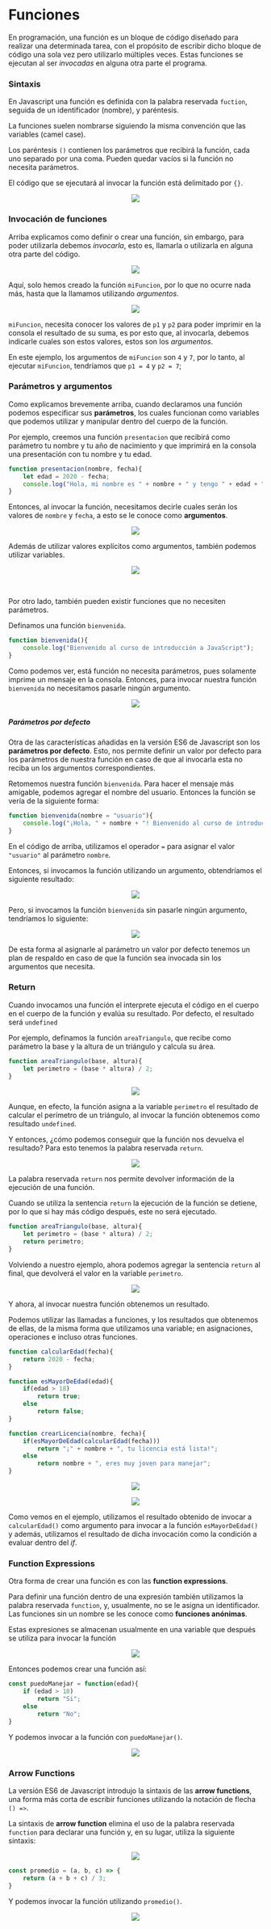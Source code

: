 # Funciones

En programación, una función es un bloque de código diseñado para realizar una determinada tarea, con el propósito de escribir dicho bloque de código una sola vez pero utilizarlo múltiples veces. Estas funciones se ejecutan al ser *invocadas* en alguna otra parte el programa.

### Sintaxis
En Javascript una función es definida con la palabra reservada `fuction`, seguida de un identificador (nombre), y paréntesis.

La funciones suelen nombrarse siguiendo la misma convención que las variables (camel case).

Los paréntesis `()` contienen los parámetros que recibirá la función, cada uno separado por una coma. Pueden quedar vacíos si la función no necesita parámetros.

El código que se ejecutará al invocar la función está delimitado por `{}`.

<p align="center">
    <img src="./img/js/funciones.png">
</p>

### Invocación de funciones
Arriba explicamos como definir o crear una función, sin embargo, para poder utilizarla debemos *invocarla*, esto es, llamarla o utilizarla en alguna otra parte del código.

<p align="center">
    <img src="./img/js/invocarFuncion.png">
</p>

Aquí, solo hemos creado la función `miFuncion`, por lo que no ocurre nada más, hasta que la llamamos utilizando *argumentos*.

<p align="center">
    <img src="./img/js/invocarFuncion2.png">
</p>

`miFuncion`, necesita conocer los valores de `p1` y `p2` para poder imprimir en la consola el resultado de su suma, es por esto que, al invocarla, debemos indicarle cuales son estos valores, estos son los *argumentos*.

En este ejemplo, los argumentos de `miFuncion` son `4` y `7`, por lo tanto, al ejecutar `miFuncion`, tendríamos que `p1 = 4` y `p2 = 7`;

### Parámetros y argumentos
Como explicamos brevemente arriba, cuando declaramos una función podemos especificar sus **parámetros**, los cuales funcionan como variables que podemos utilizar y manipular dentro del cuerpo de la función.

Por ejemplo, creemos una función `presentacion` que recibirá como parámetro tu nombre y tu año de nacimiento y que imprimirá en la consola una presentación con tu nombre y tu edad.

```javascript
function presentacion(nombre, fecha){
    let edad = 2020 - fecha;
    console.log("Hola, mi nombre es " + nombre + " y tengo " + edad + " años");
}
```

Entonces, al invocar la función, necesitamos decirle cuales serán los valores de `nombre` y `fecha`, a esto se le conoce como **argumentos**.
<p align="center">
    <img src="./img/js/argumentos.png">
</p>

Además de utilizar valores explícitos como argumentos, también podemos utilizar variables.
<p align="center">
    <img src="./img/js/argumentos3.png">
</p>


<br>

Por otro lado, también pueden existir funciones que no necesiten parámetros.

Definamos una función `bienvenida`.

```javascript
function bienvenida(){
    console.log("Bienvenido al curso de introducción a JavaScript");
}
```

Como podemos ver, está función no necesita parámetros, pues solamente imprime un mensaje en la consola. Entonces, para invocar nuestra función `bienvenida` no necesitamos pasarle ningún argumento.
<p align="center">
    <img src="./img/js/argumentos2.png">
</p>

##### Parámetros por defecto
Otra de las características añadidas en la versión ES6 de Javascript son los **parámetros por defecto**. Esto, nos permite definir un valor por defecto para los parámetros de nuestra función en caso de que al invocarla esta no reciba un los argumentos correspondientes.

Retomemos nuestra función `bienvenida`. Para hacer el mensaje más amigable, podemos agregar el nombre del usuario. Entonces la función se vería de la siguiente forma:

```javascript
function bienvenida(nombre = "usuario"){
    console.log("¡Hola, " + nombre + "! Bienvenido al curso de introducción a JavaScript");
}
```

En el código de arriba, utilizamos el operador `=` para asignar el valor `"usuario"` al parámetro `nombre`.

Entonces, si invocamos la función utilizando un argumento, obtendríamos el siguiente resultado:
<p align="center">
    <img src="./img/js/argumentos4.png">
</p>

Pero, si invocamos la función `bienvenida` sin pasarle ningún argumento, tendríamos lo siguiente:
<p align="center">
    <img src="./img/js/argumentos5.png">
</p>

De esta forma al asignarle al parámetro un valor por defecto tenemos un plan de respaldo en caso de que la función sea invocada sin los argumentos que necesita.

### Return

Cuando invocamos una función el interprete ejecuta el código en el cuerpo en el cuerpo de la función y evalúa su resultado. Por defecto, el resultado será `undefined`

Por ejemplo, definamos la función `areaTriangulo`, que recibe como parámetro la base y la altura de un triángulo y calcula su área.

```javascript
function areaTriangulo(base, altura){
    let perimetro = (base * altura) / 2;
}
```

<p align="center">
    <img src="./img/js/return.png">
</p>

Aunque, en efecto, la función asigna a la variable `perimetro` el resultado de calcular el perímetro de un triángulo, al invocar la función obtenemos como resultado `undefined`.

Y entonces, ¿cómo podemos conseguir que la función nos devuelva el resultado? Para esto tenemos la palabra reservada `return`.

<p align="center">
    <img src="./img/js/return2.png">
</p>

La palabra reservada `return` nos permite devolver información de la ejecución de una función.

Cuando se utiliza la sentencia `return` la ejecución de la función se detiene, por lo que si hay más código después, este no será ejecutado.

```javascript
function areaTriangulo(base, altura){
    let perimetro = (base * altura) / 2;
    return perimetro;
}
```

Volviendo a nuestro ejemplo, ahora podemos agregar la sentencia `return` al final, que devolverá el valor en la variable `perimetro`.

<p align="center">
    <img src="./img/js/return3.png">
</p>

Y ahora, al invocar nuestra función obtenemos un resultado.

Podemos utilizar las llamadas a funciones, y los resultados que obtenemos de ellas, de la misma forma que utilizamos una variable; en asignaciones, operaciones e incluso otras funciones.

```javascript
function calcularEdad(fecha){
    return 2020 - fecha;
}

function esMayorDeEdad(edad){
    if(edad > 18)
        return true;
    else
        return false;
}

function crearLicencia(nombre, fecha){
    if(esMayorDeEdad(calcularEdad(fecha)))
        return "¡" + nombre + ", tu licencia está lista!";
    else
        return nombre + ", eres muy joven para manejar";
}
```

<p align="center">
    <img src="./img/js/return4.png">
</p>

<p align="center">
    <img src="./img/js/return5.png">
</p>

Como vemos en el ejemplo, utilizamos el resultado obtenido de invocar a `calcularEdad()` como argumento para invocar a la función `esMayorDeEdad()` y además, utilizamos el resultado de dicha invocación como la condición a evaluar dentro del *if*.

### Function Expressions
Otra forma de crear una función es con las **function expressions**.

Para definir una función dentro de una expresión también utilizamos la palabra reservada `function`, y, usualmente, no se le asigna un identificador. Las funciones sin un nombre se les conoce como **funciones anónimas**.

Estas expresiones se almacenan usualmente en una variable que después se utiliza para invocar la función

<p align="center">
    <img src="./img/js/functionExpression.png">
</p>

Entonces podemos crear una función  así:

```javascript
const puedoManejar = function(edad){
    if (edad > 18)
        return "Si";
    else
        return "No";
}
```
Y podemos invocar a la función con `puedoManejar()`.

<p align="center">
    <img src="./img/js/functionExpression2.png">
</p>



### Arrow Functions

La versión ES6 de Javascript introdujo la sintaxis de las **arrow functions**, una forma más corta de escribir funciones utilizando la notación de flecha `() =>`.

La sintaxis de **arrow function** elimina el uso de la palabra reservada `function` para declarar una función y, en su lugar, utiliza la siguiente sintaxis:

<p align="center">
    <img src="./img/js/arrowFunction.png">
</p>


```javascript
const promedio = (a, b, c) => {
    return (a + b + c) / 3;
}
```

Y podemos invocar la función utilizando `promedio()`.

<p align="center">
    <img src="./img/js/arrowFunction2.png">
</p>
